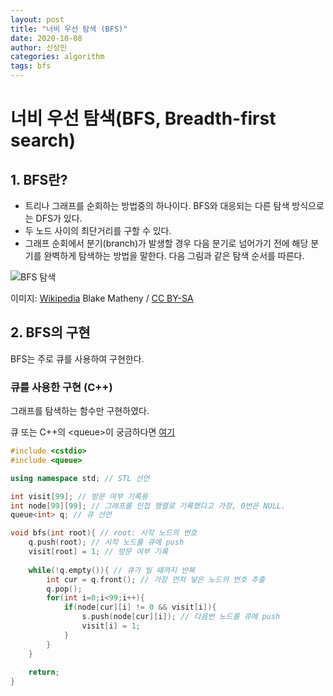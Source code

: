 ```yaml
---
layout: post
title: "너비 우선 탐색 (BFS)"
date: 2020-10-08
author: 신상민
categories: algorithm
tags: bfs
---
```


<!--more-->

# 너비 우선 탐색(BFS, Breadth-first search)


## 1. BFS란?

* 트리나 그래프를 순회하는 방법중의 하나이다. BFS와 대응되는 다른 탐색 방식으로는 DFS가 있다.
* 두 노드 사이의 최단거리를 구할 수 있다.
* 그래프 순회에서 분기(branch)가 발생할 경우 다음 분기로 넘어가기 전에 해당 분기를 완벽하게 탐색하는 방법을 말한다. 다음 그림과 같은 탐색 순서를 따른다.

![BFS 탐색](https://upload.wikimedia.org/wikipedia/commons/4/46/Animated_BFS.gif)

이미지: [Wikipedia](https://commons.wikimedia.org/wiki/File:Animated_BFS.gif) Blake Matheny / [CC BY-SA](https://creativecommons.org/licenses/by-sa/3.0)

## 2. BFS의 구현

BFS는 주로 큐를 사용하여 구현한다.

### 큐를 사용한 구현 (C++)

그래프를 탐색하는 함수만 구현하였다.

큐 또는 C++의 \<queue\>이 궁금하다면 [여기](https://foransi.github.io/algorithm/2020/09/09/queue.html)

```cpp
#include <cstdio>
#include <queue>

using namespace std; // STL 선언

int visit[99]; // 방문 여부 기록용
int node[99][99]; // 그래프를 인접 행렬로 기록했다고 가정, 0번은 NULL.
queue<int> q; // 큐 선언

void bfs(int root){ // root: 시작 노드의 번호
    q.push(root); // 시작 노드를 큐에 push
    visit[root] = 1; // 방문 여부 기록
                   
    while(!q.empty()){ // 큐가 빌 때까지 반복
        int cur = q.front(); // 가장 먼저 넣은 노드의 번호 추출
        q.pop();
        for(int i=0;i<99;i++){
            if(node[cur][i] != 0 && visit[i]){
                s.push(node[cur][i]); // 다음번 노드를 큐에 push
                visit[i] = 1;
            }
        }
    }
    
    return;
}
```
